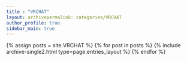 ```yaml
---
title : "VRCHAT"
layout: archivepermalink: categories/VRCHAT
author_profile: true
sidebar_main: true
---
```


{% assign posts = site.VRCHAT %}
{% for post in posts %} {% include archive-single2.html type=page.entries_layout %} {% endfor %}